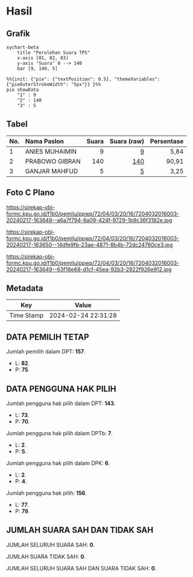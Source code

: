 # Hasil

## Grafik

```mermaid
xychart-beta
    title "Perolehan Suara TPS"
    x-axis [01, 02, 03]
    y-axis "Suara" 0 --> 140
    bar [9, 140, 5]
```

```mermaid
%%{init: {"pie": {"textPosition": 0.5}, "themeVariables": {"pieOuterStrokeWidth": "5px"}} }%%
pie showData
    "1" : 9
    "2" : 140
    "3" : 5
```

## Tabel

| No. | Nama Paslon    | Suara | Suara (raw) | Persentase |
|:--- |:-------------- | -----:| -----------:| ----------:|
| 1   | ANIES MUHAIMIN | 9     | [9][p-1]    | 5,84       |
| 2   | PRABOWO GIBRAN | 140   | [140][p-2]  | 90,91      |
| 3   | GANJAR MAHFUD  | 5     | [5][p-3]    | 3,25       |


[p-1]: https://github.com/gigit-pemilu/pemilu-2024-72-sulawesi-tengah/blob/main/pilpres/hitung-suara/sub/72-sulawesi-tengah/sub/04-toli-toli/sub/03-dondo/sub/2016-lobuo/sub/003-tps/sub/paslon-1.txt
[p-2]: https://github.com/gigit-pemilu/pemilu-2024-72-sulawesi-tengah/blob/main/pilpres/hitung-suara/sub/72-sulawesi-tengah/sub/04-toli-toli/sub/03-dondo/sub/2016-lobuo/sub/003-tps/sub/paslon-2.txt
[p-3]: https://github.com/gigit-pemilu/pemilu-2024-72-sulawesi-tengah/blob/main/pilpres/hitung-suara/sub/72-sulawesi-tengah/sub/04-toli-toli/sub/03-dondo/sub/2016-lobuo/sub/003-tps/sub/paslon-3.txt

## Foto C Plano

https://sirekap-obj-formc.kpu.go.id/f1b0/pemilu/ppwp/72/04/03/20/16/7204032016003-20240217-163648--a6a7f794-8a09-424f-9729-1b9c36f3182e.jpg

https://sirekap-obj-formc.kpu.go.id/f1b0/pemilu/ppwp/72/04/03/20/16/7204032016003-20240217-163650--14dfe9fb-23ae-4871-8b4b-72dc24760ce3.jpg

https://sirekap-obj-formc.kpu.go.id/f1b0/pemilu/ppwp/72/04/03/20/16/7204032016003-20240217-163649--63f18e68-d1cf-45ea-92b3-2922f926e912.jpg


## Metadata

| Key        | Value               |
| ---------- | ------------------- |
| Time Stamp | 2024-02-24 22:31:28 |


## DATA PEMILIH TETAP

Jumlah pemilih dalam DPT: **157**.
 * L: **82**.
 * P: **75**.

## DATA PENGGUNA HAK PILIH

Jumlah pengguna hak pilih dalam DPT: **143**.
 * L: **73**.
 * P: **70**.

Jumlah pengguna hak pilih dalam DPTb: **7**.
 * L: **2**.
 * P: **5**.

Jumlah pengguna hak pilih dalam DPK: **6**.
 * L: **2**.
 * P: **4**.

Jumlah pengguna hak pilih: **156**.
 * L: **77**.
 * P: **79**.

## JUMLAH SUARA SAH DAN TIDAK SAH

JUMLAH SELURUH SUARA SAH: **0**.

JUMLAH SUARA TIDAK SAH: **0**.

JUMLAH SELURUH SUARA SAH DAN SUARA TIDAK SAH: **0**.


